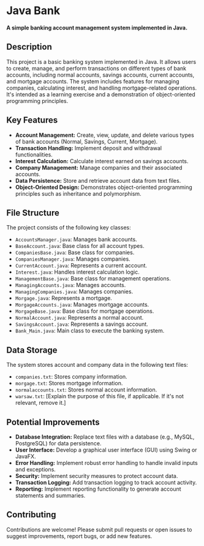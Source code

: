 # Java Bank

**A simple banking account management system implemented in Java.**

## Description

This project is a basic banking system implemented in Java. It allows users to create, manage, and perform transactions on different types of bank accounts, including normal accounts, savings accounts, current accounts, and mortgage accounts. The system includes features for managing companies, calculating interest, and handling mortgage-related operations. It's intended as a learning exercise and a demonstration of object-oriented programming principles.

## Key Features

*   **Account Management:** Create, view, update, and delete various types of bank accounts (Normal, Savings, Current, Mortgage).
*   **Transaction Handling:** Implement deposit and withdrawal functionalities.
*   **Interest Calculation:** Calculate interest earned on savings accounts.
*   **Company Management:**  Manage companies and their associated accounts.
*   **Data Persistence:** Store and retrieve account data from text files.
*   **Object-Oriented Design:**  Demonstrates object-oriented programming principles such as inheritance and polymorphism.

## File Structure

The project consists of the following key classes:

*   `AccountsManager.java`: Manages bank accounts.
*   `BaseAccount.java`: Base class for all account types.
*   `CompaniesBase.java`: Base class for companies.
*   `CompaniesManager.java`: Manages companies.
*   `CurrentAccount.java`: Represents a current account.
*   `Interest.java`: Handles interest calculation logic.
*   `ManagementBase.java`: Base class for management operations.
*   `ManagingAccounts.java`: Manages accounts.
*   `ManagingCompanies.java`: Manages companies.
*   `Morgage.java`: Represents a mortgage.
*   `MorgageAccounts.java`: Manages mortgage accounts.
*   `MorgageBase.java`: Base class for mortgage operations.
*   `NormalAccount.java`: Represents a normal account.
*   `SavingsAccount.java`: Represents a savings account.
*   `Bank_Main.java`: Main class to execute the banking system.

## Data Storage

The system stores account and company data in the following text files:

*   `companies.txt`: Stores company information.
*   `morgage.txt`: Stores mortgage information.
*   `normalaccounts.txt`: Stores normal account information.
*   `warsaw.txt`: [Explain the purpose of this file, if applicable. If it's not relevant, remove it.]

## Potential Improvements

*   **Database Integration:** Replace text files with a database (e.g., MySQL, PostgreSQL) for data persistence.
*   **User Interface:** Develop a graphical user interface (GUI) using Swing or JavaFX.
*   **Error Handling:** Implement robust error handling to handle invalid inputs and exceptions.
*   **Security:** Implement security measures to protect account data.
*   **Transaction Logging:** Add transaction logging to track account activity.
*   **Reporting:** Implement reporting functionality to generate account statements and summaries.

## Contributing

Contributions are welcome! Please submit pull requests or open issues to suggest improvements, report bugs, or add new features.
